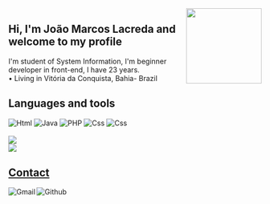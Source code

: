 <div> 
  <img align="right" height="150" width="150"src="https://www.tumblr.com/blog/view/karolsimental/644144369522409472?source=share"> 
</div>

##  Hi, I'm João Marcos Lacreda and welcome to my profile  

<!--INFORMATIONS-->
<section >
  <div>
    I'm student of System Information, I'm beginner developer in front-end, I have 23 years.<br>
    • Living in Vitória da Conquista, Bahia- Brazil
  </div>
</section>


<!-- LANGUAGES-->  
## Languages and tools

<section>
  <div>
    <img src="https://img.shields.io/badge/HTML-239120?style=for-the-badge&logo=html5&logoColor=white" alt="Html">
    <img src="https://img.shields.io/badge/Java-ED8B00?style=for-the-badge&logo=java&logoColor=white" alt="Java">
    <img src="https://img.shields.io/badge/PHP-777BB4?style=for-the-badge&logo=php&logoColor=white" alt="PHP">
    <img src="https://img.shields.io/badge/CSS-239120?&style=for-the-badge&logo=css3&logoColor=white" alt="Css">
    <img src="https://img.shields.io/badge/CSS-239120?&style=for-the-badge&logo=css3&logoColor=white" alt="Css">
  </div>
  
<!--GITHUB STATS-->  
  <div> 
   <br> <a href="https://github.com/effyus">
    <img heigth="180em" src="https://github-readme-stats.vercel.app/api?username=joaomarcosls&theme=blue"></a>
   <br> <a href="http://github.com/effyus">
    <img src="https://github-readme-stats.vercel.app/api/top-langs/?username=joaomarcosls&hide=html&layout=compact&theme=onedark">
  </div>
</section>  
  
  
<!--CONTACT-->
## Contact
<section>
   <div>
      <a href="https://mail.google.com/mail/u/0/?tab=rm&ogbl#inbox?compose=marcoslacerda99.jmls@gmail.com">
      <img align="left" src="https://img.shields.io/badge/Gmail-D14836?style=for-the-badge&logo=gmail&logoColor=white" alt="Gmail"></a> 
  </div> 
    <div> 
     <a href="https://www.linkedin.com/in/joaomarcos99/">
     <img align="left"src="https://img.shields.io/badge/LinkedIn-0077B5?style=for-the-badge&logo=linkedin&logoColor=white" alt="Github"></a> 
  </div>
</section>


   
  
